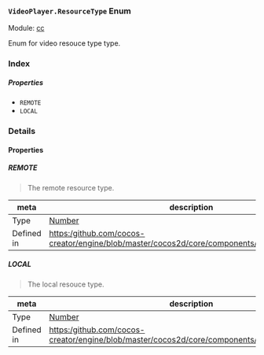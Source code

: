 ### `VideoPlayer.ResourceType` Enum



Module: [cc](../modules/cc.md)




Enum for video resouce type type.

### Index

##### Properties

  - `REMOTE`
  - `LOCAL`

### Details

#### Properties


##### REMOTE

> The remote resource type.

| meta | description |
|------|-------------|
| Type | <a href="https://developer.mozilla.org/en/JavaScript/Reference/Global_Objects/Number" class="crosslink external" target="_blank">Number</a> |
| Defined in | [https:/github.com/cocos-creator/engine/blob/master/cocos2d/core/components/CCVideoPlayer.js:61](https:/github.com/cocos-creator/engine/blob/master/cocos2d/core/components/CCVideoPlayer.js#L61) |



##### LOCAL

> The local resouce type.

| meta | description |
|------|-------------|
| Type | <a href="https://developer.mozilla.org/en/JavaScript/Reference/Global_Objects/Number" class="crosslink external" target="_blank">Number</a> |
| Defined in | [https:/github.com/cocos-creator/engine/blob/master/cocos2d/core/components/CCVideoPlayer.js:67](https:/github.com/cocos-creator/engine/blob/master/cocos2d/core/components/CCVideoPlayer.js#L67) |


